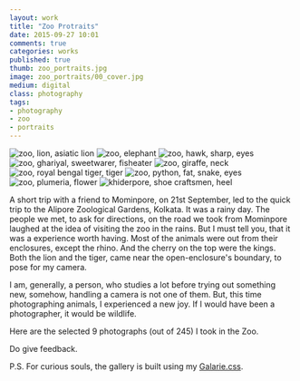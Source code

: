 ```yaml
---
layout: work
title: "Zoo Protraits"
date: 2015-09-27 10:01
comments: true
categories: works
published: true
thumb: zoo_portraits.jpg
image: zoo_portraits/00_cover.jpg
medium: digital
class: photography
tags:
- photography
- zoo
- portraits
---
```


<div class="fotorama" data-keyboard="true" data-arrows="true" data-click="true" data-swipe="true" data-autoplay="true" data-loop="true">
    <img src="/images/works/zoo_portraits/01_lion.jpg" alt="zoo, lion, asiatic lion" data-caption="The Majestic Asiatic Lion">
    <img src="/images/works/zoo_portraits/02_elephant.jpg" alt="zoo, elephant" data-caption="Baby Elephant">
    <img src="/images/works/zoo_portraits/03_hawk.jpg" alt="zoo, hawk, sharp, eyes" data-caption="Black Kite">
    <img src="/images/works/zoo_portraits/04_ghariyal.jpg" alt="zoo, ghariyal, sweetwarer, fisheater" data-caption="Ghariyal">
    <img src="/images/works/zoo_portraits/05_giraffe.jpg" alt="zoo, giraffe, neck" data-caption="A Full-Grown Giraffe's Neck">
    <img src="/images/works/zoo_portraits/06_royal_bengal_tiger.jpg" alt="zoo, royal bengal tiger, tiger" data-caption="A Ferocious Royal Bengal Tiger">
    <img src="/images/works/zoo_portraits/07_python.jpg" alt="zoo, python, fat, snake, eyes" data-caption="Python">
    <img src="/images/works/zoo_portraits/08_kath_golap.jpg" alt="zoo, plumeria, flower" data-caption="White Firangipani or Plumeria Flower">
    <img src="/images/works/zoo_portraits/09_craftsman.jpg" alt="khiderpore, shoe craftsmen, heel" data-caption="A Craftsman working in a Heel Manufacturing Company in Mominpore">
</div>

A short trip with a friend to Mominpore, on 21st September, led to the quick trip to the Alipore Zoological Gardens, Kolkata. It was a rainy day. The people we met, to ask for directions, on the road we took from Mominpore laughed at the idea of visiting the zoo in the rains. But I must tell you, that it was a experience worth having. Most of the animals were out from their enclosures, except the rhino. And the cherry on the top were the kings. Both the lion and the tiger, came near the open-enclosure's boundary, to pose for my camera.

I am, generally, a person, who studies a lot before trying out something new, somehow, handling a camera is not one of them. But, this time photographing animals, I experienced a new joy. If I would have been a photographer, it would be wildlife.

Here are the selected 9 photographs (out of 245) I took in the Zoo.

Do give feedback.

P.S. For curious souls, the gallery is built using my [Galarie.css](http://upamanyu.in/galarie-css/).